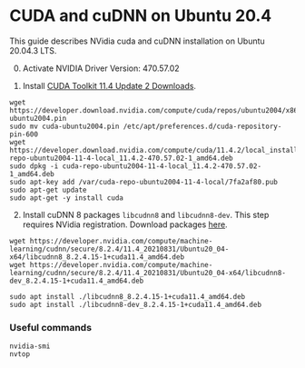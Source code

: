 # CUDA and cuDNN on Ubuntu 20.4
This guide describes NVidia cuda and cuDNN installation on Ubuntu 20.04.3 LTS.

0. Activate NVIDIA Driver Version: 470.57.02

1. Install [CUDA Toolkit 11.4 Update 2 Downloads](https://developer.nvidia.com/cuda-downloads?target_os=Linux&target_arch=x86_64&Distribution=Ubuntu&target_version=20.04&target_type=deb_local).
```
wget https://developer.download.nvidia.com/compute/cuda/repos/ubuntu2004/x86_64/cuda-ubuntu2004.pin
sudo mv cuda-ubuntu2004.pin /etc/apt/preferences.d/cuda-repository-pin-600
wget https://developer.download.nvidia.com/compute/cuda/11.4.2/local_installers/cuda-repo-ubuntu2004-11-4-local_11.4.2-470.57.02-1_amd64.deb
sudo dpkg -i cuda-repo-ubuntu2004-11-4-local_11.4.2-470.57.02-1_amd64.deb
sudo apt-key add /var/cuda-repo-ubuntu2004-11-4-local/7fa2af80.pub
sudo apt-get update
sudo apt-get -y install cuda
```
2. Install cuDNN 8 packages `libcudnn8` and `libcudnn8-dev`. This step requires NVidia registration.
   Download packages [here](https://developer.nvidia.com/rdp/cudnn-download).
```
wget https://developer.nvidia.com/compute/machine-learning/cudnn/secure/8.2.4/11.4_20210831/Ubuntu20_04-x64/libcudnn8_8.2.4.15-1+cuda11.4_amd64.deb
wget https://developer.nvidia.com/compute/machine-learning/cudnn/secure/8.2.4/11.4_20210831/Ubuntu20_04-x64/libcudnn8-dev_8.2.4.15-1+cuda11.4_amd64.deb

sudo apt install ./libcudnn8_8.2.4.15-1+cuda11.4_amd64.deb
sudo apt install ./libcudnn8-dev_8.2.4.15-1+cuda11.4_amd64.deb
``` 

### Useful commands
```
nvidia-smi
nvtop
```